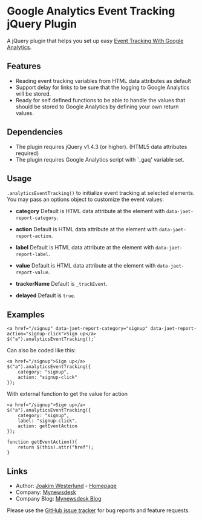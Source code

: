 Google Analytics Event Tracking jQuery Plugin
=========================

A jQuery plugin that helps you set up easy [Event Tracking With Google Analytics](http://code.google.com/apis/analytics/docs/tracking/eventTrackerGuide.html).

Features
--------

* Reading event tracking variables from HTML data attributes as default
* Support delay for links to be sure that the logging to Google Analytics will be stored.
* Ready for self defined functions to be able to handle the values that should be stored to Google Analytics by defining your own return values.

Dependencies
------------

* The plugin requires jQuery v1.4.3 (or higher). (HTML5 data attributes required)
* The plugin requires Google Analytics script with `_gaq' variable set.

Usage
-----

`.analyticsEventTracking()` to initialize event tracking at selected elements.
You may pass an options object to customize the event values:

 - **category**
   Default is HTML data attribute at the element with `data-jaet-report-category`.

 - **action**
   Default is HTML data attribute at the element with `data-jaet-report-action`.

 - **label**
   Default is HTML data attribute at the element with `data-jaet-report-label`.

 - **value**
   Default is HTML data attribute at the element with `data-jaet-report-value`.

 - **trackerName**
   Default is `_trackEvent`.

 - **delayed**
   Default is `true`.

Examples
-----
    <a href="/signup" data-jaet-report-category="signup" data-jaet-report-action="signup-click">Sign up</a>
    $("a").analyticsEventTracking();`

Can also be coded like this:

    <a href="/signup">Sign up</a>
    $("a").analyticsEventTracking({
        category: "signup",
        action: "signup-click"
    });

With external function to get the value for action

    <a href="/signup">Sign up</a>
    $("a").analyticsEventTracking({
        category: "signup",
        label: "signup-click",
        action: getEventAction
    });

    function getEventAction(){
        return $(this).attr("href");
    }
Links
-----

* Author:  [Joakim Westerlund](http://github.com/jorkas) - [Homepage](http://joakim-westerlund.se)
* Company: [Mynewsdesk](http://www.mynewsdesk.com)
* Company Blog: [Mynewsdesk Blog](http://devcorner.mynewsdesk.com)

Please use the [GitHub issue tracker](https://github.com/jorkas/jquery-analyticseventtracking-plugin/issues) for bug
reports and feature requests.
